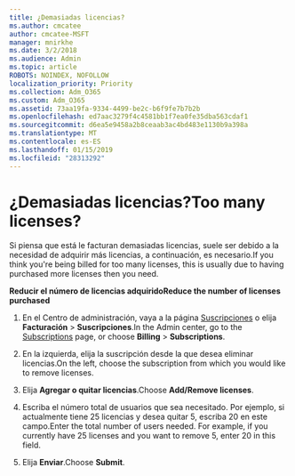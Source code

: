 ```yaml
---
title: ¿Demasiadas licencias?
ms.author: cmcatee
author: cmcatee-MSFT
manager: mnirkhe
ms.date: 3/2/2018
ms.audience: Admin
ms.topic: article
ROBOTS: NOINDEX, NOFOLLOW
localization_priority: Priority
ms.collection: Adm_O365
ms.custom: Adm_O365
ms.assetid: 73aa19fa-9334-4499-be2c-b6f9fe7b7b2b
ms.openlocfilehash: ed7aac3279f4c4581bb1f7ea0fe35dba563cdaf1
ms.sourcegitcommit: d6ea5e9458a2b8ceaab3ac4bd483e1130b9a398a
ms.translationtype: MT
ms.contentlocale: es-ES
ms.lasthandoff: 01/15/2019
ms.locfileid: "28313292"
---
```

# <a name="too-many-licenses"></a><span data-ttu-id="fde86-102">¿Demasiadas licencias?</span><span class="sxs-lookup"><span data-stu-id="fde86-102">Too many licenses?</span></span>

<span data-ttu-id="fde86-103">Si piensa que está le facturan demasiadas licencias, suele ser debido a la necesidad de adquirir más licencias, a continuación, es necesario.</span><span class="sxs-lookup"><span data-stu-id="fde86-103">If you think you're being billed for too many licenses, this is usually due to having purchased more licenses then you need.</span></span>
  
 <span data-ttu-id="fde86-104">**Reducir el número de licencias adquirido**</span><span class="sxs-lookup"><span data-stu-id="fde86-104">**Reduce the number of licenses purchased**</span></span>
  
1. <span data-ttu-id="fde86-105">En el Centro de administración, vaya a la página [Suscripciones](https://go.microsoft.com/fwlink/p/?linkid=842054) o elija **Facturación** \> **Suscripciones**.</span><span class="sxs-lookup"><span data-stu-id="fde86-105">In the Admin center, go to the [Subscriptions](https://go.microsoft.com/fwlink/p/?linkid=842054) page, or choose **Billing** \> **Subscriptions**.</span></span>
    
2. <span data-ttu-id="fde86-106">En la izquierda, elija la suscripción desde la que desea eliminar licencias.</span><span class="sxs-lookup"><span data-stu-id="fde86-106">On the left, choose the subscription from which you would like to remove licenses.</span></span>
    
3. <span data-ttu-id="fde86-107">Elija **Agregar o quitar licencias**.</span><span class="sxs-lookup"><span data-stu-id="fde86-107">Choose **Add/Remove licenses**.</span></span>
    
4. <span data-ttu-id="fde86-p101">Escriba el número total de usuarios que sea necesitado. Por ejemplo, si actualmente tiene 25 licencias y desea quitar 5, escriba 20 en este campo.</span><span class="sxs-lookup"><span data-stu-id="fde86-p101">Enter the total number of users needed. For example, if you currently have 25 licenses and you want to remove 5, enter 20 in this field.</span></span>
    
5. <span data-ttu-id="fde86-110">Elija **Enviar**.</span><span class="sxs-lookup"><span data-stu-id="fde86-110">Choose **Submit**.</span></span>
    

